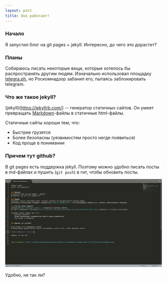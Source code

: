 ```yaml
---
layout: post
title: Оно работает!
---
```


### Начало
Я запустил блог на git pages + jekyll.
Интересно, до чего это дорастет?

### Планы
Собираюсь писать некоторые вещи, которые хотелось бы распространять другим людям.
Изначально использовал площадку [telegra.ph](https://telegra.ph/), но Роскомнадзор забанил его, пытаясь заблокировать telegram.

### Что же такое jekyll?
(jekyll)(https://jekyllrb.com/) -- генератор статичных сайтов.
Он умеет превращать [Markdown](https://github.com/adam-p/markdown-here/wiki/Markdown-Cheatsheet)-файлы в статичные html-файлы.

Статичные сайты хороши тем, что:
  * Быстрее грузятся
  * Более безопасны (уязвимостям просто негде появиться)
  * Код проще в понимании


### Причем тут github?

В git pages есть поддержка jekyll.
Поэтому можно удобно писать посты в md-файлах и пушить (`git push`) в гит, чтобы обновить посты.

![alt text][post-example]

Удобно, не так ли? 



[post-example]: https://github.com/igoose1/igoose1.github.io/raw/master/images/2018-6-15-Hello-World/example.png
